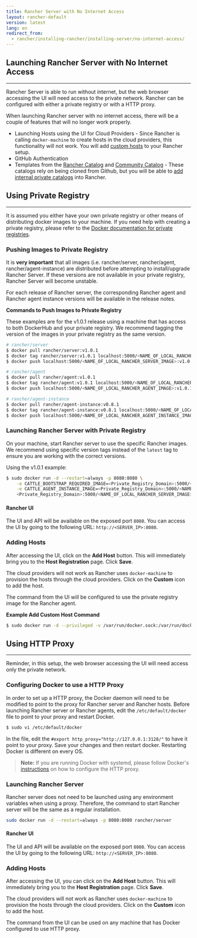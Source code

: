 ```yaml
---
title: Rancher Server with No Internet Access
layout: rancher-default
version: latest
lang: en
redirect_from:
  - rancher/installing-rancher/installing-server/no-internet-access/
---
```


## Launching Rancher Server with No Internet Access
---

Rancher Server is able to run without internet, but the web browser accessing the UI will need access to the private network. Rancher can be configured with either a private registry or with a HTTP proxy. 

When launching Rancher server with no internet access, there will be a couple of features that will no longer work properly.

* Launching Hosts using the UI for Cloud Providers - Since Rancher is calling `docker-machine` to create hosts in the cloud providers, this functionality will not work. You will add [custom hosts]({{site.baseurl}}/rancher/{{page.version}}/{{page.lang}}/rancher-ui/infrastructure/hosts/) to your Rancher setup. 
* GitHub Authentication 
* Templates from the [Rancher Catalog](https://github.com/rancher/rancher-catalog) and [Community Catalog](https://github.com/rancher/community-catalog) - These catalogs rely on being cloned from Github, but you will be able to [add internal private catalogs]({{site.baseurl}}/rancher/{{page.version}}/{{page.lang}}/catalog/#creating-private-catalogs) into Rancher. 


## Using Private Registry
---


It is assumed you either have your own private registry or other means of distributing docker images to your machine. If you need help with creating a private registry, please refer to the [Docker documentation for private registries](https://docs.docker.com/registry/). 

### Pushing Images to Private Registry 

It is **very important** that all images (i.e. rancher/server, rancher/agent, rancher/agent-instance) are distributed before attempting to install/upgrade Rancher Server. If these versions are not available in your private registry, Rancher Server will become unstable. 

For each release of Rancher server, the corresponding Rancher agent and Rancher agent instance versions will be available in the release notes. 

**Commands to Push Images to Private Registry**

These examples are for the v1.0.1 release using a machine that has access to both DockerHub and your private registry. We recommend tagging the version of the images in your private registry as the same version. 

```bash
# rancher/server 
$ docker pull rancher/server:v1.0.1
$ docker tag rancher/server:v1.0.1 localhost:5000/<NAME_OF_LOCAL_RANCHER_SERVER_IMAGE>:v1.0.1
$ docker push localhost:5000/<NAME_OF_LOCAL_RANCHER_SERVER_IMAGE>:v1.0.1 

# rancher/agent
$ docker pull rancher/agent:v1.0.1
$ docker tag rancher/agent:v1.0.1 localhost:5000/<NAME_OF_LOCAL_RANCHER_AGENT_IMAGE>:v1.0.1
$ docker push localhost:5000/<NAME_OF_LOCAL_RANCHER_AGENT_IMAGE>:v1.0.1

# rancher/agent-instance
$ docker pull rancher/agent-instance:v0.8.1
$ docker tag rancher/agent-instance:v0.8.1 localhost:5000/<NAME_OF_LOCAL_RANCHER_AGENT_INSTANCE_IMAGE>:v0.8.1
$ docker push localhost:5000/<NAME_OF_LOCAL_RANCHER_AGENT_INSTANCE_IMAGE>:v0.8.1
```

### Launching Rancher Server with Private Registry

On your machine, start Rancher server to use the specific Rancher images. We recommend using specific version tags instead of the `latest` tag to ensure you are working with the correct versions. 

Using the v1.0.1 example:

```bash
$ sudo docker run -d --restart=always -p 8080:8080 \
    -e CATTLE_BOOTSTRAP_REQUIRED_IMAGE=<Private_Registry_Domain>:5000/<NAME_OF_LOCAL_RANCHER_AGENT_IMAGE>:v1.0.1 \
    -e CATTLE_AGENT_INSTANCE_IMAGE=<Private_Registry_Domain>:5000/<NAME_OF_LOCAL_RANCHER_AGENT_INSTANCE_IMAGE>:v0.8.1 \
    <Private_Registry_Domain>:5000/<NAME_OF_LOCAL_RANCHER_SERVER_IMAGE>:v1.0.1
```

#### Rancher UI

The UI and API will be available on the exposed port `8080`. You can access the UI by going to the following URL: `http://<SERVER_IP>:8080`.

### Adding Hosts

After accessing the UI, click on the **Add Host** button. This will immediately bring you to the **Host Registration** page. Click **Save**. 

The cloud providers will not work as Rancher uses `docker-machine` to provision the hosts through the cloud providers. Click on the **Custom** icon to add the host. 

The command from the UI will be configured to use the private registry image for the Rancher agent. 

**Example Add Custom Host Command**

```bash
$ sudo docker run -d --privileged -v /var/run/docker.sock:/var/run/docker.sock <Private_Registry_Domain>:5000/<NAME_OF_LOCAL_RANCHER_AGENT_IMAGE>:v1.0.1 http://<SERVER_IP>:8080/v1/scripts/<security_credentials>
```

## Using HTTP Proxy 
---

Reminder, in this setup, the web browser accessing the UI will need access only the private network. 

### Configuring Docker to use a HTTP Proxy

In order to set up a HTTP proxy, the Docker daemon will need to be modified to point to the proxy for Rancher server and Rancher hosts. Before launching Rancher server or Rancher agents, edit the `/etc/default/docker` file to point to your proxy and restart Docker.

```bash
$ sudo vi /etc/default/docker
```

In the file, edit the `#export http_proxy="http://127.0.0.1:3128/"` to have it point to your proxy. Save your changes and then restart docker. Restarting Docker is different on every OS. 

> **Note:** If you are running Docker with systemd, please follow Docker's [instructions](https://docs.docker.com/articles/systemd/#http-proxy) on how to configure the HTTP proxy. 

### Launching Rancher Server 

Rancher server does not need to be launched using any environment variables when using a proxy. Therefore, the command to start Rancher server will be the same as a regular installation.

```bash
sudo docker run -d --restart=always -p 8080:8080 rancher/server
```

#### Rancher UI

The UI and API will be available on the exposed port `8080`. You can access the UI by going to the following URL: `http://<SERVER_IP>:8080`.

### Adding Hosts

After accessing the UI, you can click on the **Add Host** button. This will immediately bring you to the **Host Registration** page. Click **Save**. 

The cloud providers will not work as Rancher uses `docker-machine` to provision the hosts through the cloud providers. Click on the **Custom** icon to add the host. 

The command from the UI can be used on any machine that has Docker configured to use HTTP proxy. 


